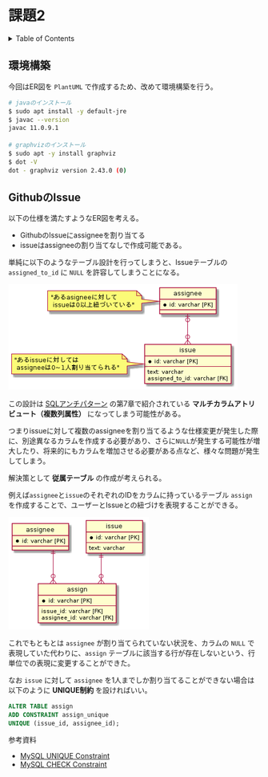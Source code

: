 # 課題2

<!-- START doctoc generated TOC please keep comment here to allow auto update -->
<!-- DON'T EDIT THIS SECTION, INSTEAD RE-RUN doctoc TO UPDATE -->
<details>
<summary>Table of Contents</summary>

- [環境構築](#%E7%92%B0%E5%A2%83%E6%A7%8B%E7%AF%89)
- [GithubのIssue](#github%E3%81%AEissue)

</details>
<!-- END doctoc generated TOC please keep comment here to allow auto update -->

## 環境構築

今回はER図を `PlantUML` で作成するため、改めて環境構築を行う。

```bash
# javaのインストール
$ sudo apt install -y default-jre
$ javac --version
javac 11.0.9.1

# graphvizのインストール
$ sudo apt -y install graphviz
$ dot -V
dot - graphviz version 2.43.0 (0)
```

## GithubのIssue

以下の仕様を満たすようなER図を考える。

- GithubのIssueにassigneeを割り当てる
- issueはassigneeの割り当てなしで作成可能である。

単純に以下のようなテーブル設計を行ってしまうと、Issueテーブルの`assigned_to_id` に `NULL` を許容してしまうことになる。

![](../assets/Bad%20ER.png)

この設計は [SQLアンチパターン](https://www.oreilly.co.jp/books/9784873115894/) の第7章で紹介されている **マルチカラムアトリビュート（複数列属性）** になってしまう可能性がある。

つまりissueに対して複数のassigneeを割り当てるような仕様変更が発生した際に、別途異なるカラムを作成する必要があり、さらに`NULL`が発生する可能性が増大したり、将来的にもカラムを増加させる必要がある点など、様々な問題が発生してしまう。

解決策として **従属テーブル** の作成が考えられる。

例えば`assignee`と`issue`のそれぞれのIDをカラムに持っているテーブル `assign` を作成することで、ユーザーとIssueとの紐づけを表現することができる。

![](../assets/Good%20ER%20r1.png)

これでもともとは `assignee` が割り当てられていない状況を、カラムの `NULL` で表現していた代わりに、`assign` テーブルに該当する行が存在しないという、行単位での表現に変更することができた。

なお `issue` に対して `assignee` を1人までしか割り当てることができない場合は以下のように **UNIQUE制約** を設ければいい。

```sql
ALTER TABLE assign
ADD CONSTRAINT assign_unique
UNIQUE (issue_id, assignee_id);
```

参考資料

- [MySQL UNIQUE Constraint](https://www.mysqltutorial.org/mysql-unique-constraint/)
- [MySQL CHECK Constraint](https://www.mysqltutorial.org/mysql-check-constraint/)